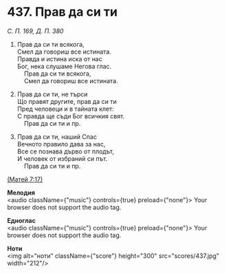 # 437. Прав да си ти  

*С. П. 169, Д. П. 380*  

1. Прав да си ти всякога,  
Смел да говориш все истината.  
Правда и истина иска от нас  
Бог, нека слушаме Негова глас.  
    Прав да си ти всякога,  
    Смел да говориш все истината.  

2. Прав да си ти, не търси  
Що правят другите, прав да си ти  
Пред человеци и в тайната клет:  
С правда ще съди Бог всичкия свят.  
    Прав да си ти и пр.  

3. Прав да си ти, наший Спас  
Вечното правило дава за нас,  
Все се познава дърво от плодът,  
И человек от избраний си път.  
    Прав да си ти и пр.  

[(Матей 7:17)](http://biblia.bg/index.php?k=40&g=7&s=17)  

__Мелодия__  
<audio className={"music"} controls={true} preload={"none"}><source src="mp3/437.mp3" type="audio/mpeg"/>
Your browser does not support the audio tag.
</audio>  

__Едноглас__  
<audio className={"music"} controls={true} preload={"none"}><source src="transp/437.mp3" type="audio/mpeg"/>
Your browser does not support the audio tag.
</audio>  

__Ноти__  
<img alt="ноти" className={"score"} height="300" src="scores/437.jpg" width="212"/>
